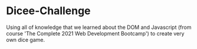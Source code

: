 # Dicee-Challenge

Using all of knowledge that we learned about the DOM and Javascript  (from course 'The Complete 2021 Web Development Bootcamp') to create very own dice game.
